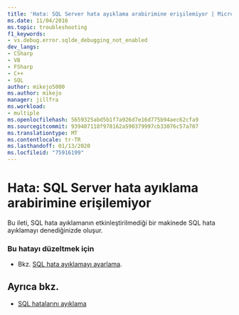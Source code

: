 ```yaml
---
title: 'Hata: SQL Server hata ayıklama arabirimine erişilemiyor | Microsoft Docs'
ms.date: 11/04/2016
ms.topic: troubleshooting
f1_keywords:
- vs.debug.error.sqlde_debugging_not_enabled
dev_langs:
- CSharp
- VB
- FSharp
- C++
- SQL
author: mikejo5000
ms.author: mikejo
manager: jillfra
ms.workload:
- multiple
ms.openlocfilehash: 5659325abd5b1f7a926d7e16d775b94aec62cfa9
ms.sourcegitcommit: 939407118f978162a590379997cb33076c57a707
ms.translationtype: MT
ms.contentlocale: tr-TR
ms.lasthandoff: 01/13/2020
ms.locfileid: "75916199"
---
```

# <a name="error-unable-to-access-the-sql-server-debugging-interface"></a>Hata: SQL Server hata ayıklama arabirimine erişilemiyor
Bu ileti, SQL hata ayıklamanın etkinleştirilmediği bir makinede SQL hata ayıklamayı denediğinizde oluşur.

### <a name="to-correct-this-error"></a>Bu hatayı düzeltmek için

- Bkz. [SQL hata ayıklamayı ayarlama](/previous-versions/visualstudio/visual-studio-2010/s4sszxst(v=vs.100)).

## <a name="see-also"></a>Ayrıca bkz.
- [SQL hatalarını ayıklama](/previous-versions/visualstudio/visual-studio-2010/zefbf0t6(v=vs.100))